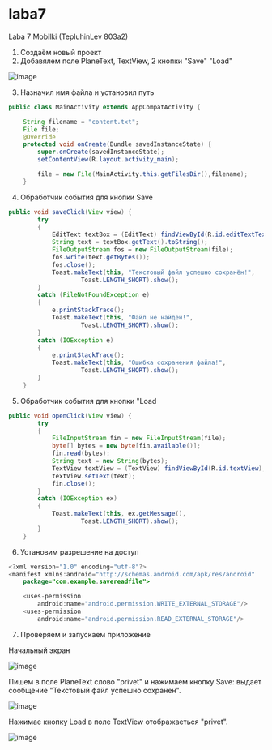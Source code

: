 # laba7
Laba 7 Mobilki (TepluhinLev 803a2)

1) Создаём новый проект
2) Добавялем поле PlaneText, 
   TextView, 2 кнопки "Save" "Load"

![image](https://user-images.githubusercontent.com/73265867/143829847-acd9b0b7-5cc3-4830-b02d-aee18224a382.png)

3) Назначил имя файла и установил путь 
```Java
public class MainActivity extends AppCompatActivity {

    String filename = "content.txt";
    File file;
    @Override
    protected void onCreate(Bundle savedInstanceState) {
        super.onCreate(savedInstanceState);
        setContentView(R.layout.activity_main);

        file = new File(MainActivity.this.getFilesDir(),filename);
    }
```
4) Обработчик события для кнопки Save
```Java
public void saveClick(View view) {
        try
        {
            EditText textBox = (EditText) findViewById(R.id.editTextTextPersonName);
            String text = textBox.getText().toString();
            FileOutputStream fos = new FileOutputStream(file);
            fos.write(text.getBytes());
            fos.close();
            Toast.makeText(this, "Текстовый файл успешно сохранён!",
                    Toast.LENGTH_SHORT).show();
        }
        catch (FileNotFoundException e)
        {
            e.printStackTrace();
            Toast.makeText(this, "Файл не найден!",
                    Toast.LENGTH_SHORT).show();
        }
        catch (IOException e)
        {
            e.printStackTrace();
            Toast.makeText(this, "Ошибка сохранения файла!",
                    Toast.LENGTH_SHORT).show();
        }
    }
```
5) Обработчик события для кнопки "Load
```Java
public void openClick(View view) {
        try
        {
            FileInputStream fin = new FileInputStream(file);
            byte[] bytes = new byte[fin.available()];
            fin.read(bytes);
            String text = new String(bytes);
            TextView textView = (TextView) findViewById(R.id.textView);
            textView.setText(text);
            fin.close();
        }
        catch (IOException ex)
        {
            Toast.makeText(this, ex.getMessage(),
                    Toast.LENGTH_SHORT).show();
        }
    }
```
6) Установим разрешение на доступ
```Java
<?xml version="1.0" encoding="utf-8"?>
<manifest xmlns:android="http://schemas.android.com/apk/res/android"
    package="com.example.savereadfile">

    <uses-permission
        android:name="android.permission.WRITE_EXTERNAL_STORAGE"/>
    <uses-permission
        android:name="android.permission.READ_EXTERNAL_STORAGE"/>
```
7) Проверяем и запускаем приложение

Начальный экран

![image](https://user-images.githubusercontent.com/73265867/143829927-16712cb2-849f-427c-bd9f-3b4d338300ac.png)

Пишем в поле PlaneText слово "privet" и нажимаем кнопку Save: выдает сообщение "Текстовый файл успешно сохранен".

![image](https://user-images.githubusercontent.com/73265867/143830996-3fef607f-a2e9-432b-a81d-c65d652fb8ec.png)

Нажимае кнопку Load в поле TextView отображаеться "privet".

![image](https://user-images.githubusercontent.com/73265867/143831176-6c3fe8d3-57c5-4196-a73c-6a8c7dfc607a.png)


